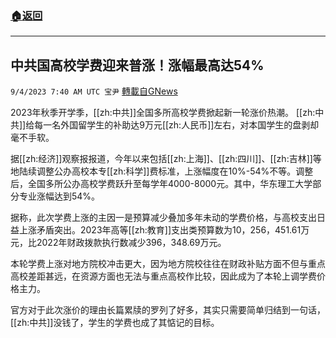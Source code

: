 ###  [:house:返回](README.md)
---


## 中共国高校学费迎来普涨！涨幅最高达54%
`9/4/2023 7:40 AM UTC 宝尹` [轉載自GNews](https://gnews.org/articles/1641982)

2023年秋季开学季，[[zh:中共]]全国多所高校学费掀起新一轮涨价热潮。  [[zh:中共]]给每一名外国留学生的补助达9万元[[zh:人民币]]左右，对本国学生的盘剥却毫不手软。

据[[zh:经济]]观察报报道，今年以来包括[[zh:上海]]、[[zh:四川]]、[[zh:吉林]]等地陆续调整公办高校本专[[zh:科学]]费标准，上涨幅度在10%-54%不等。调整后，全国多所公办高校学费跃升至每学年4000-8000元。其中，华东理工大学部分专业涨幅达到54%。

据称，此次学费上涨的主因一是预算减少叠加多年未动的学费价格，与高校支出日益上涨矛盾突出。2023年高等[[zh:教育]]支出类预算数为10，256，451.61万元，比2022年财政拨款执行数减少396，348.69万元。

本轮学费上涨对地方院校冲击更大，因为地方院校往往在财政补贴方面不但与重点高校差距甚远，在资源方面也无法与重点高校作比较，因此成为了本轮上调学费价格主力。

官方对于此次涨价的理由长篇累牍的罗列了好多，其实只需要简单归结到一句话，[[zh:中共]]没钱了，学生的学费也成了其惦记的目标。
